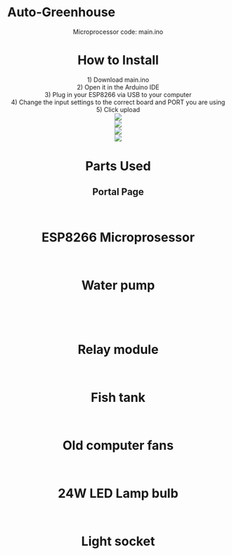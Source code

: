 # Auto-Greenhouse

<center> 

Microprocessor code: main.ino
<h1>How to Install </h1> 
1) Download main.ino<br>
2) Open it in the Arduino IDE<br>
3) Plug in your ESP8266 via USB to your computer<br>
4) Change the input settings to the correct board and PORT you are using<br>
5) Click upload
<br>
  <h1Images </h1>
  <img src="https://i.imgur.com/QmpBi3E.jpg"><Br>
  <img src="https://i.imgur.com/7ITEAJK.jpg"><br>
  <img src="https://i.imgur.com/nd6VHNa.jpg"><br>
  <img src="https://i.imgur.com/wzMAObZ.jpg"><br>
<h1> Parts Used </h1>
<h2>Portal Page </h2>
<br>
<h1>ESP8266 Microprosessor</h1><br>
<h1>Water pump<h1><br>
<h1>Relay module</h1><br>
<h1>Fish tank</h1><br>
<h1>Old computer fans</h1><br>
<h1> 24W LED Lamp bulb</h1><br>
<h1>Light socket</h1>

